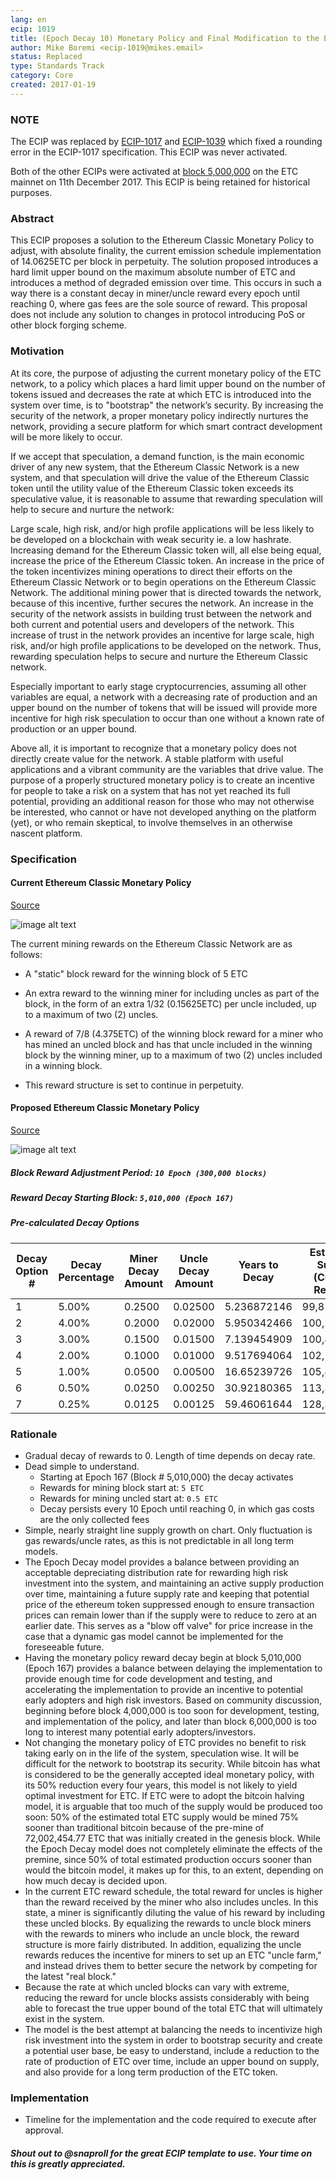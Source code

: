 ```yaml
---
lang: en
ecip: 1019
title: (Epoch Decay 10) Monetary Policy and Final Modification to the Ethereum Classic Emission Schedule
author: Mike Boremi <ecip-1019@mikes.email>
status: Replaced
type: Standards Track
category: Core
created: 2017-01-19
---
```


###  NOTE

The ECIP was replaced by [ECIP-1017](https://ecips.ethereumclassic.org/ECIPs/ecip-1017) and
[ECIP-1039](https://ecips.ethereumclassic.org/ECIPs/ecip-1039) which fixed a rounding error in the
ECIP-1017 specification.  This ECIP was never activated.

Both of the other ECIPs were activated at [block 5,000,000](https://blockscout.com/etc/mainnet/blocks/5000000/transactions) on the ETC mainnet on 11th December 2017.  This ECIP is being retained for historical purposes.


###  Abstract


This ECIP proposes a solution to the Ethereum Classic Monetary Policy to adjust, with absolute finality, the current emission schedule implementation of 14.0625ETC per block in perpetuity. The solution proposed introduces a hard limit upper bound on the maximum absolute number of ETC and introduces a method of degraded emission over time.  This occurs in such a way there is a constant decay in miner/uncle reward every epoch until reaching 0, where gas fees are the sole source of reward. This proposal does not include any solution to changes in protocol introducing PoS or other block forging scheme.

###  Motivation

At its core, the purpose of adjusting the current monetary policy of the ETC network, to a policy which places a hard limit upper bound on the number of tokens issued and decreases the rate at which ETC is introduced into the system over time, is to "bootstrap" the network’s security. By increasing the security of the network, a proper monetary policy indirectly nurtures the network, providing a secure platform for which smart contract development will be more likely to occur.

If we accept that speculation, a demand function, is the main economic driver of any new system, that the Ethereum Classic Network is a new system, and that speculation will drive the value of the Ethereum Classic token until the utility value of the Ethereum Classic token exceeds its speculative value, it is reasonable to assume that rewarding speculation will help to secure and nurture the network:

Large scale, high risk, and/or high profile applications will be less likely to be developed on a blockchain with weak security ie. a low hashrate. Increasing demand for the Ethereum Classic token will, all else being equal, increase the price of the Ethereum Classic token.  An increase in the price of the token incentivizes mining operations to direct their efforts on the Ethereum Classic Network or to begin operations on the Ethereum Classic Network. The additional mining power that is directed towards the network, because of this incentive, further secures the network. An increase in the security of the network assists in building trust between the network and both current and potential users and developers of the network. This increase of trust in the network provides an incentive for large scale, high risk, and/or high profile applications to be developed on the network. Thus, rewarding speculation helps to secure and nurture the Ethereum Classic network. 

Especially important to early stage cryptocurrencies, assuming all other variables are equal, a network with a decreasing rate of production and an upper bound on the number of tokens that will be issued will provide more incentive for high risk speculation to occur than one without a known rate of production or an upper bound. 

Above all, it is important to recognize that a monetary policy does not directly create value for the network. A stable platform with useful applications and a vibrant community are the variables that drive value. The purpose of a properly structured monetary policy is to create an incentive for people to take a risk on a system that has not yet reached its full potential, providing an additional reason for those who may not otherwise be interested, who cannot or have not developed anything on the platform (yet), or who remain skeptical, to involve themselves in an otherwise nascent platform. 

###  Specification

####  Current Ethereum Classic Monetary Policy

[Source](http://ethdocs.org/en/latest/mining.html)

![image alt text](https://cloud.githubusercontent.com/assets/36461/22116162/e3c0a2f2-de2c-11e6-8ab3-38452b3486bc.png)

The current mining rewards on the Ethereum Classic Network are as follows:

* A "static" block reward for the winning block of 5 ETC

* An extra reward to the winning miner for including uncles as part of the block, in the form of an extra 1/32 (0.15625ETC) per uncle included, up to a maximum of two (2) uncles. 

* A reward of 7/8 (4.375ETC) of the winning block reward for a miner who has mined an uncled block and has that uncle included in the winning block by the winning miner, up to a maximum of two (2) uncles included in a winning block.

* This reward structure is set to continue in perpetuity.

####  Proposed Ethereum Classic Monetary Policy

[Source](https://docs.google.com/spreadsheets/d/1mPPfzLtJ5V7mz2gz5hyqTytJSyoQ3oRyvs7CAIoMnH8/edit#gid=1694393546)

![image alt text](https://cloud.githubusercontent.com/assets/36461/22135058/0cf73242-de89-11e6-945e-c1e2cd2105d2.png)

#####  Block Reward Adjustment Period: `10 Epoch (300,000 blocks)`

#####  Reward Decay Starting Block: `5,010,000 (Epoch 167)`

#####  Pre-calculated Decay Options

|Decay Option #|Decay Percentage|Miner Decay Amount|Uncle Decay Amount|Years to Decay|Estimated Supply (Current Reward)|Block Height Reward Ends|
|--------------|----------------|------------------|------------------|--------------|---------------------------------|------------------------|
|1|5.00%|0.2500|0.02500|5.236872146|99,851,032|11,010,000|
|2|4.00%|0.2000|0.02000|5.950342466|100,226,032|12,510,000|
|3|3.00%|0.1500|0.01500|7.139454909|100,851,532|15,009,990|
|4|2.00%|0.1000|0.01000|9.517694064|102,101,032|20,010,000|
|5|1.00%|0.0500|0.00500|16.65239726|105,851,032|35,010,000|
|6|0.50%|0.0250|0.00250|30.92180365|113,351,032|65,010,000|
|7|0.25%|0.0125|0.00125|59.46061644|128,351,032|125,010,000|

###  Rationale

-  Gradual decay of rewards to 0.  Length of time depends on decay rate. 
-  Dead simple to understand.
   -  Starting at Epoch 167 (Block # 5,010,000) the decay activates
   -  Rewards for mining block start at: `5 ETC`
   -  Rewards for mining uncled start at: `0.5 ETC`
   -  Decay persists every 10 Epoch until reaching 0, in which gas costs are the only collected fees
-  Simple, nearly straight line supply growth on chart.  Only fluctuation is gas rewards/uncle rates, as this is not predictable in all long term models.
-  The Epoch Decay model provides a balance between providing an acceptable depreciating distribution rate for rewarding high risk investment into the system, and maintaining an active supply production over time, maintaining a future supply rate and keeping that potential price of the ethereum token suppressed enough to ensure transaction prices can remain lower than if the supply were to reduce to zero at an earlier date. This serves as a "blow off valve" for price increase in the case that a dynamic gas model cannot be implemented for the foreseeable future. 
-  Having the monetary policy reward decay begin at block 5,010,000 (Epoch 167) provides a balance between delaying the implementation to provide enough time for code development and testing, and accelerating the implementation to provide an incentive to potential early adopters and high risk investors. Based on community discussion, beginning before block 4,000,000 is too soon for development, testing, and implementation of the policy, and later than block 6,000,000 is too long to interest many potential early adopters/investors. 
-  Not changing the monetary policy of ETC provides no benefit to risk taking early on in the life of the system, speculation wise. It will be difficult for the network to bootstrap its security. While bitcoin has what is considered to be the generally accepted ideal monetary policy, with its 50% reduction every four years, this model is not likely to yield optimal investment for ETC. If ETC were to adopt the bitcoin halving model, it is arguable that too much of the supply would be produced too soon: 50% of the estimated total ETC supply would be mined 75% sooner than traditional bitcoin because of the pre-mine of 72,002,454.77 ETC that was initially created in the genesis block. While the Epoch Decay model does not completely eliminate the effects of the premine, since 50% of total estimated production occurs sooner than would the bitcoin model, it makes up for this, to an extent, depending on how much decay is decided upon. 
-  In the current ETC reward schedule, the total reward for uncles is higher than the reward received by the miner who also includes uncles. In this state, a miner is significantly diluting the value of his reward by including these uncled blocks. By equalizing the rewards to uncle block miners with the rewards to miners who include an uncle block, the reward structure is more fairly distributed. In addition, equalizing the uncle rewards reduces the incentive for miners to set up an ETC "uncle farm," and instead drives them to better secure the network by competing for the latest "real block." 
-  Because the rate at which uncled blocks can vary with extreme, reducing the reward for uncle blocks assists considerably with being able to forecast the true upper bound of the total ETC that will ultimately exist in the system. 
-  The model is the best attempt at balancing the needs to incentivize high risk investment into the system in order to bootstrap security and create a potential user base, be easy to understand, include a reduction to the rate of production of ETC over time, include an upper bound on supply, and also provide for a long term production of the ETC token.

###  Implementation

*  Timeline for the implementation and the code required to execute after approval.

#####  Shout out to @snaproll for the great ECIP template to use.  Your time on this is greatly appreciated.


